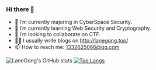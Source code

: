 ### Hi there 👋

- 🔭 I’m currently majoring in CyberSpace Security.
- 🌱 I’m currently learning Web Security and Cryptography.
- 👯 I’m looking to collaborate on CTF.
- 🧑‍💻 I usually write blogs on http://lanegong.top/
- 📫 How to reach me: 1332625066@qq.com

![LaneGong's GitHub stats](https://github-readme-stats.vercel.app/api?username=LaneGong&show_icons=true&theme=onedark&hide=contribs)
[![Top Langs](https://github-readme-stats.vercel.app/api/top-langs/?username=LaneGong&layout=compact&theme=onedark&hide=CMake,Makefile)](https://github.com/anuraghazra/github-readme-stats)
